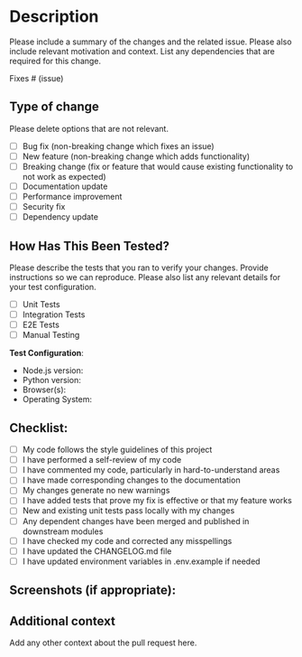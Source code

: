 # Description

Please include a summary of the changes and the related issue. Please also include relevant motivation and context. List any dependencies that are required for this change.

Fixes # (issue)

## Type of change

Please delete options that are not relevant.

- [ ] Bug fix (non-breaking change which fixes an issue)
- [ ] New feature (non-breaking change which adds functionality)
- [ ] Breaking change (fix or feature that would cause existing functionality to not work as expected)
- [ ] Documentation update
- [ ] Performance improvement
- [ ] Security fix
- [ ] Dependency update

## How Has This Been Tested?

Please describe the tests that you ran to verify your changes. Provide instructions so we can reproduce. Please also list any relevant details for your test configuration.

- [ ] Unit Tests
- [ ] Integration Tests
- [ ] E2E Tests
- [ ] Manual Testing

**Test Configuration**:
* Node.js version:
* Python version:
* Browser(s):
* Operating System:

## Checklist:

- [ ] My code follows the style guidelines of this project
- [ ] I have performed a self-review of my code
- [ ] I have commented my code, particularly in hard-to-understand areas
- [ ] I have made corresponding changes to the documentation
- [ ] My changes generate no new warnings
- [ ] I have added tests that prove my fix is effective or that my feature works
- [ ] New and existing unit tests pass locally with my changes
- [ ] Any dependent changes have been merged and published in downstream modules
- [ ] I have checked my code and corrected any misspellings
- [ ] I have updated the CHANGELOG.md file
- [ ] I have updated environment variables in .env.example if needed

## Screenshots (if appropriate):

## Additional context

Add any other context about the pull request here. 